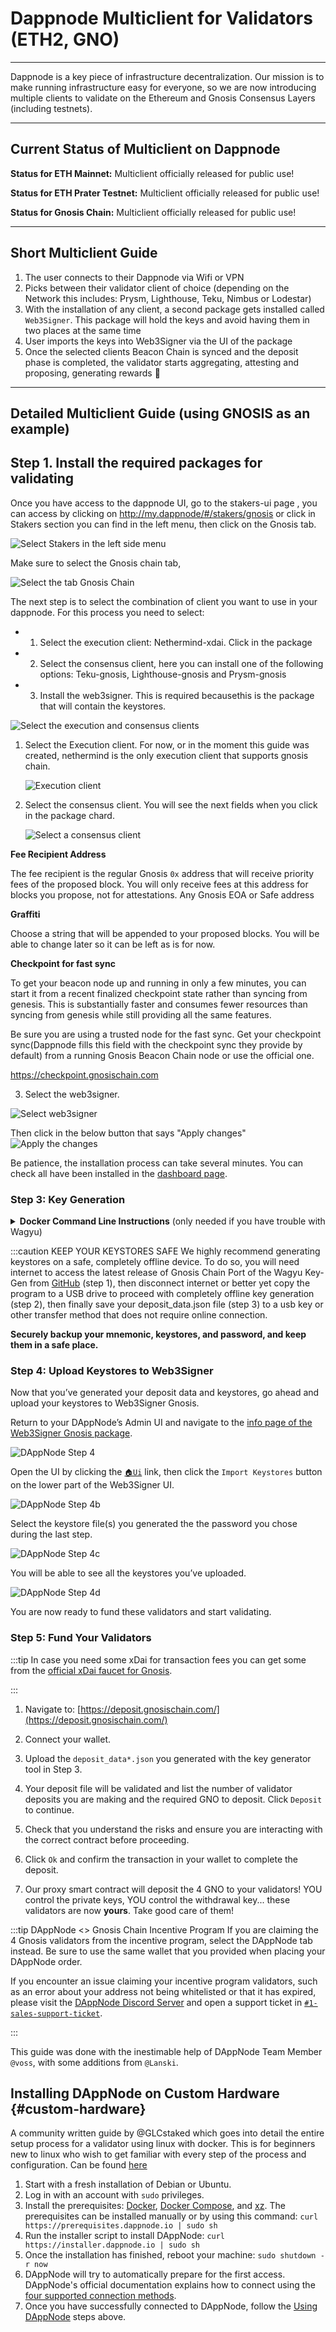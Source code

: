 # Dappnode Multiclient for Validators (ETH2, GNO)

---

Dappnode is a key piece of infrastructure decentralization. Our mission is to make running infrastructure easy for everyone, so we are now introducing multiple clients to validate on the Ethereum and Gnosis Consensus Layers (including testnets).

---

## Current Status of Multiclient on Dappnode

**Status for ETH Mainnet:** Multiclient officially released for public use!

**Status for ETH Prater Testnet:** Multiclient officially released for public use!

**Status for Gnosis Chain:** Multiclient officially released for public use!

---

## Short Multiclient Guide

1. The user connects to their Dappnode via Wifi or VPN
2. Picks between their validator client of choice (depending on the Network this includes: Prysm, Lighthouse, Teku, Nimbus or Lodestar)
3. With the installation of any client, a second package gets installed called `Web3Signer`. This package will hold the keys and avoid having them in two places at the same time
4. User imports the keys into Web3Signer via the UI of the package
5. Once the selected clients Beacon Chain is synced and the deposit phase is completed, the validator starts aggregating, attesting and proposing, generating rewards :tada:

---

## Detailed Multiclient Guide (using GNOSIS as an example)

## Step 1. Install the required packages for validating

Once you have access to the dappnode UI, go to the stakers-ui page , you can access by clicking on http://my.dappnode/#/stakers/gnosis or click in Stakers section you can find in the left menu, then click on the Gnosis tab.

![Select Stakers in the left side menu](/img/user/guides/dappnode-left-menu.png#center)

Make sure to select the Gnosis chain tab,

![Select the tab Gnosis Chain](/img/user/guides/dappnode-stakers-ui.png#center)

The next step is to select the combination of client you want to use in your dappnode. For this process you need to select:

- 1. Select the execution client: Nethermind-xdai. Click in the package
- 2. Select the consensus client, here you can install one of the following options: Teku-gnosis, Lighthouse-gnosis and Prysm-gnosis
- 3. Install the web3signer. This is required becausethis is the package that will contain the keystores.

![Select the execution and consensus clients](/img/user/guides/dappnode-stakers-ui-2.png#center)

1.  Select the Execution client. For now, or in the moment this guide was created, nethermind is the only execution client that supports gnosis chain.

    ![Execution client ](/img/user/guides/dappnode-execution-client.png#center)

2.  Select the consensus client. You will see the next fields when you click in the package chard.

    ![Select a consensus client](/img/user/guides/dappnode-consensus-client.png#center)

**Fee Recipient Address**

The fee recipient is the regular Gnosis `0x` address that will receive priority fees of the proposed block. You will only receive fees at this address for blocks you propose, not for attestations. Any Gnosis EOA or Safe address

**Graffiti**

Choose a string that will be appended to your proposed blocks. You will be able to change later so it can be left as is for now.

**Checkpoint for fast sync**

To get your beacon node up and running in only a few minutes, you can start it from a recent finalized checkpoint state rather than syncing from genesis. This is substantially faster and consumes fewer resources than syncing from genesis while still providing all the same features.

Be sure you are using a trusted node for the fast sync. Get your checkpoint sync(Dappnode fills this field with the checkpoint sync they provide by default) from a running Gnosis Beacon Chain node or use the official one.

https://checkpoint.gnosischain.com

3. Select the web3signer.

![Select web3signer](/img/user/guides/dappnode-web3signer-stakers.png#center)

Then click in the below button that says "Apply changes"
![Apply the changes](/img/user/guides/dappnode-stakers-ui-apply.png#center)

Be patience, the installation process can take several minutes. You can check all have been installed in the [dashboard page](http://my.dappnode/#/dashboard).

### Step 3: Key Generation

<details>
  <summary><strong>Docker Command Line Instructions</strong> (only needed if you have trouble with Wagyu)</summary>
  <div>
    <div>
      <ol>
        <li>Pull the docker image for the data generator<br/>
          <pre>docker pull ghcr.io/gnosischain/validator-data-generator:latest</pre>
        </li>
        <li>If this is your first time running the process and there is no an existing mnemonic to generate keystores and deposit data, replace the variables below with your info then run the command.
        <pre>docker run -it --rm -v /path/to/validator_keys:/app/validator_keys ghcr.io/gnosischain/validator-data-generator:latest new-mnemonic --num_validators=NUM --mnemonic_language=english --chain=gnosis --folder=/app/validator_keys --eth1_withdrawal_address=WITHDRAWAL_ADDRESS</pre>
        </li>
        <li>Choose a secure password and confirm. You will be shown a mnemonic seed phrase. Write down and store your keystore password and mnemonic safely offline.<br/>
          <img src="/img/user/guide/dappnode-step3.png"/>
          Following execution, the path you defined for <code>/path/to/validator_keys</code> will contain the keystores and <code>deposit_data*.json</code> file.
        </li>
      </ol>
    </div>
    <details>
      <summary>Drop down for variable descriptions</summary>
        <div>
          <ul>
            <li><code>NUM</code> The number of signing keys (validators) to generate.</li>
            <li><code>START_NUM</code> Index for the first validator key. If this is the first time generating keys with this mnemonic, use 0. If keys were previously generated with this mnemonic, use the subsequent index number (e.g., if 4 keys have been generated before (keys #0, #1, #2, #3, then enter 4 here).</li>
            <li><code>WITHDRAWAL_ADDRESS</code> Use this parameter to provide a regular Gnosis Chain <code>0x</code> address for mGNO withdrawal. This parameter can also be omitted to generate withdrawal credentials with the mnemonic-derived withdrawal public key in the <a href="https://eips.ethereum.org/EIPS/eip-2334#eth2-specific-parameters">EIP-2334 format</a> (ETH2 address format). <strong>Withdrawals will not be available until after the Shanghai upgrade.</strong></li>
            <li><code>/path/to/</code> should be replaced with a valid and existing path where you want to create the validator_keys folder. Or, to create the validator_keys folder in your current working directory, use <code>$(PWD)/validator_keys:/app/validator_keys</code></li>
            <li>More details about command line arguments can be found <a href="https://github.com/gnosischain/validator-data-generator">here</a></li>
          </ul>
      </div>
    </details>
  </div>
</details>

:::caution KEEP YOUR KEYSTORES SAFE
We highly recommend generating keystores on a safe, completely offline device. To do so, you will need internet to access the latest release of Gnosis Chain Port of the Wagyu Key-Gen from [GitHub](https://github.com/alexpeterson91/wagyu-key-gen/releases) (step 1), then disconnect internet or better yet copy the program to a USB drive to proceed with completely offline key generation (step 2), then finally save your deposit_data.json file (step 3) to a usb key or other transfer method that does not require online connection.

**Securely backup your mnemonic, keystores, and password, and keep them in a safe place.**

<GenerateValidatorKeysWagyuPartial />

### Step 4: Upload Keystores to Web3Signer

Now that you’ve generated your deposit data and keystores, go ahead and upload your keystores to Web3Signer Gnosis.

Return to your DAppNode’s Admin UI and navigate to the [info page of the Web3Signer Gnosis package](http://my.dappnode/#/packages/web3signer-gnosis.dnp.dappnode.eth/info).

![DAppNode Step 4](/img/user/guides/dappnode-step4.png#center)

Open the UI by clicking the [`🏠Ui`](http://ui.web3signer-gnosis.dappnode/) link, then click the `Import Keystores` button on the lower part of the Web3Signer UI.

![DAppNode Step 4b](/img/user/guides/dappnode-step4b.png#center)

Select the keystore file(s) you generated the the password you chose during the last step.

![DAppNode Step 4c](/img/user/guides/dappnode-step4c.png#center)

You will be able to see all the keystores you’ve uploaded.

![DAppNode Step 4d](/img/user/guides/dappnode-step4d.png#center)

You are now ready to fund these validators and start validating.

### Step 5: Fund Your Validators

:::tip
In case you need some xDai for transaction fees you can get some from the [official xDai faucet for Gnosis](https://stakely.io/en/faucet/gnosis-chain-xdai).

:::

1. Navigate to: [https://deposit.gnosischain.com/](https://deposit.gnosischain.com/)
2. Connect your wallet.
3. Upload the `deposit_data*.json` you generated with the key generator tool in Step 3.
4. Your deposit file will be validated and list the number of validator deposits you are making and the required GNO to deposit. Click `Deposit` to continue.
5. Check that you understand the risks and ensure you are interacting with the correct contract before proceeding.
6. Click `Ok` and confirm the transaction in your wallet to complete the deposit.

7. Our proxy smart contract will deposit the 4 GNO to your validators! YOU control the private keys, YOU control the withdrawal key... these validators are now **yours**. Take good care of them!

:::tip DAppNode <\> Gnosis Chain Incentive Program
If you are claiming the 4 Gnosis validators from the incentive program, select the DAppNode tab instead. Be sure to use the same wallet that you provided when placing your DAppNode order.

If you encounter an issue claiming your incentive program validators, such as an error about your address not being whitelisted or that it has expired, please visit the [DAppNode Discord Server](https://discord.gg/dappnode) and open a support ticket in [`#1-sales-support-ticket`](https://discord.gg/mGtA9emHw3).

:::

This guide was done with the inestimable help of DAppNode Team Member `@voss`, with some additions from `@Lanski`.

## Installing DAppNode on Custom Hardware {#custom-hardware}

A community written guide by @GLCstaked which goes into detail the entire setup process for a validator using linux with docker. This is for beginners new to linux who wish to get familiar with every step of the process and configuration. Can be found [here](https://mirror.xyz/0xf3bF9DDbA413825E5DdF92D15b09C2AbD8d190dd/wkE51RqApadbSW1GQartYJ5Jz71mnz2y60TNu3XNtNM)

1. Start with a fresh installation of Debian or Ubuntu.
2. Log in with an account with `sudo` privileges.
3. Install the prerequisites: [Docker](https://docs.docker.com/install/), [Docker Compose](https://docs.docker.com/compose/install/), and [xz](https://tukaani.org/xz/). The prerequisites can be installed manually or by using this command:
   `curl https://prerequisites.dappnode.io | sudo sh`
4. Run the installer script to install DAppNode:
   `curl https://installer.dappnode.io | sudo sh`
5. Once the installation has finished, reboot your machine:
   `sudo shutdown -r now`
6. DAppNode will try to automatically prepare for the first access. DAppNode's official documentation explains how to connect using the [four supported connection methods](https://docs.dappnode.io/get-started/installation/custom-hardware/installation/script#post-installation).
7. Once you have successfully connected to DAppNode, follow the [Using DAppNode](#install-on-dappnode) steps above.
